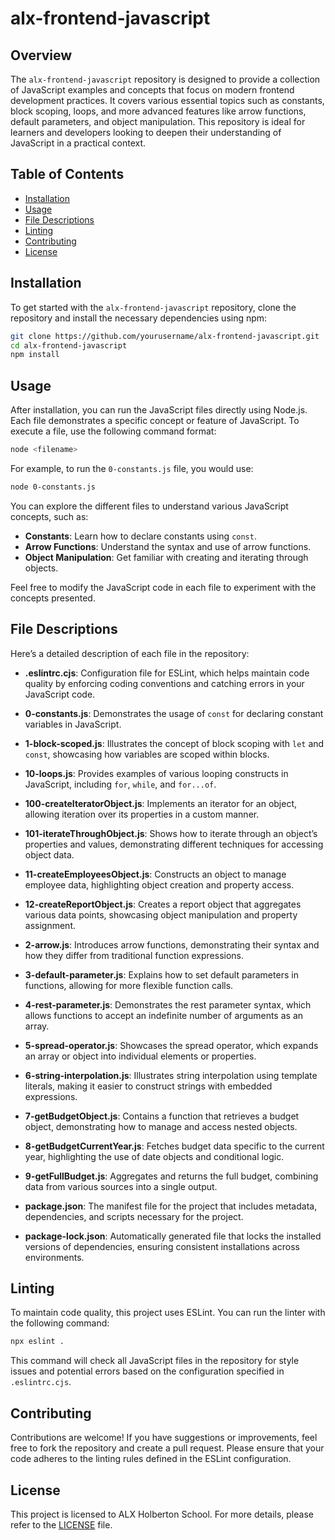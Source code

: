 # alx-frontend-javascript

## Overview

The `alx-frontend-javascript` repository is designed to provide a collection of JavaScript examples and concepts that focus on modern frontend development practices. It covers various essential topics such as constants, block scoping, loops, and more advanced features like arrow functions, default parameters, and object manipulation. This repository is ideal for learners and developers looking to deepen their understanding of JavaScript in a practical context.

## Table of Contents

- [Installation](#installation)
- [Usage](#usage)
- [File Descriptions](#file-descriptions)
- [Linting](#linting)
- [Contributing](#contributing)
- [License](#license)

## Installation

To get started with the `alx-frontend-javascript` repository, clone the repository and install the necessary dependencies using npm:

```bash
git clone https://github.com/yourusername/alx-frontend-javascript.git
cd alx-frontend-javascript
npm install
```

## Usage

After installation, you can run the JavaScript files directly using Node.js. Each file demonstrates a specific concept or feature of JavaScript. To execute a file, use the following command format:

```bash
node <filename>
```

For example, to run the `0-constants.js` file, you would use:

```bash
node 0-constants.js
```

You can explore the different files to understand various JavaScript concepts, such as:

- **Constants**: Learn how to declare constants using `const`.
- **Arrow Functions**: Understand the syntax and use of arrow functions.
- **Object Manipulation**: Get familiar with creating and iterating through objects.

Feel free to modify the JavaScript code in each file to experiment with the concepts presented.

## File Descriptions

Here’s a detailed description of each file in the repository:

- **.eslintrc.cjs**: Configuration file for ESLint, which helps maintain code quality by enforcing coding conventions and catching errors in your JavaScript code.

- **0-constants.js**: Demonstrates the usage of `const` for declaring constant variables in JavaScript.

- **1-block-scoped.js**: Illustrates the concept of block scoping with `let` and `const`, showcasing how variables are scoped within blocks.

- **10-loops.js**: Provides examples of various looping constructs in JavaScript, including `for`, `while`, and `for...of`.

- **100-createIteratorObject.js**: Implements an iterator for an object, allowing iteration over its properties in a custom manner.

- **101-iterateThroughObject.js**: Shows how to iterate through an object’s properties and values, demonstrating different techniques for accessing object data.

- **11-createEmployeesObject.js**: Constructs an object to manage employee data, highlighting object creation and property access.

- **12-createReportObject.js**: Creates a report object that aggregates various data points, showcasing object manipulation and property assignment.

- **2-arrow.js**: Introduces arrow functions, demonstrating their syntax and how they differ from traditional function expressions.

- **3-default-parameter.js**: Explains how to set default parameters in functions, allowing for more flexible function calls.

- **4-rest-parameter.js**: Demonstrates the rest parameter syntax, which allows functions to accept an indefinite number of arguments as an array.

- **5-spread-operator.js**: Showcases the spread operator, which expands an array or object into individual elements or properties.

- **6-string-interpolation.js**: Illustrates string interpolation using template literals, making it easier to construct strings with embedded expressions.

- **7-getBudgetObject.js**: Contains a function that retrieves a budget object, demonstrating how to manage and access nested objects.

- **8-getBudgetCurrentYear.js**: Fetches budget data specific to the current year, highlighting the use of date objects and conditional logic.

- **9-getFullBudget.js**: Aggregates and returns the full budget, combining data from various sources into a single output.

- **package.json**: The manifest file for the project that includes metadata, dependencies, and scripts necessary for the project.

- **package-lock.json**: Automatically generated file that locks the installed versions of dependencies, ensuring consistent installations across environments.

## Linting

To maintain code quality, this project uses ESLint. You can run the linter with the following command:

```bash
npx eslint .
```

This command will check all JavaScript files in the repository for style issues and potential errors based on the configuration specified in `.eslintrc.cjs`.

## Contributing

Contributions are welcome! If you have suggestions or improvements, feel free to fork the repository and create a pull request. Please ensure that your code adheres to the linting rules defined in the ESLint configuration.

## License

This project is licensed to ALX Holberton School. For more details, please refer to the [LICENSE](LICENSE) file.
